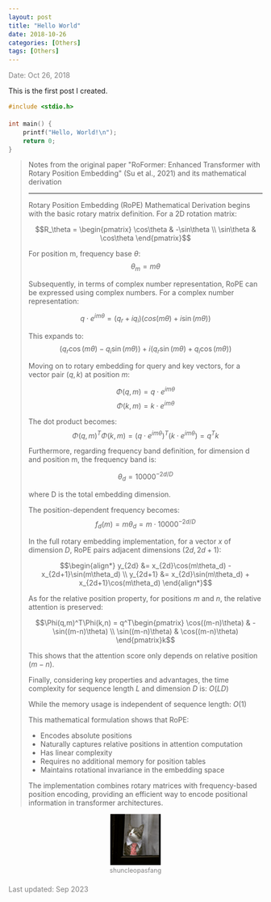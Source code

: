 ```yaml
---
layout: post
title: "Hello World"
date: 2018-10-26
categories: [Others]
tags: [Others]
---
```


<span style="color: gray;">Date: Oct 26, 2018</span>

This is the first post I created.

```c
#include <stdio.h>

int main() {
    printf("Hello, World!\n");
    return 0;
}
```

> Notes from the original paper "RoFormer: Enhanced Transformer with Rotary Position Embedding" (Su et al., 2021) and its mathematical derivation
> 
> ---
> 
> Rotary Position Embedding (RoPE) Mathematical Derivation begins with the basic rotary matrix definition. For a 2D rotation matrix:
>
> $$R_\theta = \begin{pmatrix} 
> \cos\theta & -\sin\theta \\
> \sin\theta & \cos\theta
> \end{pmatrix}$$
>
> For position m, frequency base $\theta$:
> $$\theta_m = m\theta$$
>
> Subsequently, in terms of complex number representation, RoPE can be expressed using complex numbers. For a complex number representation:
>
> $$q\cdot e^{im\theta} = (q_r + iq_i)(cos(m\theta) + i\sin(m\theta))$$
>
> This expands to:
> $$(q_r\cos(m\theta) - q_i\sin(m\theta)) + i(q_r\sin(m\theta) + q_i\cos(m\theta))$$
>
> Moving on to rotary embedding for query and key vectors, for a vector pair $(q, k)$ at position $m$:
>
> $$\Phi(q, m) = q \cdot e^{im\theta}$$
> $$\Phi(k, m) = k \cdot e^{im\theta}$$
>
> The dot product becomes:
> $$\Phi(q,m)^T\Phi(k,m) = (q \cdot e^{im\theta})^T(k \cdot e^{im\theta}) = q^Tk$$
>
> Furthermore, regarding frequency band definition, for dimension d and position m, the frequency band is:
>
> $$\theta_d = 10000^{-2d/D}$$
>
> where D is the total embedding dimension.
>
> The position-dependent frequency becomes:
> $$f_d(m) = m\theta_d = m \cdot 10000^{-2d/D}$$
>
> In the full rotary embedding implementation, for a vector $x$ of dimension $D$, RoPE pairs adjacent dimensions $(2d,2d+1)$:
>
> $$\begin{align*}
> y_{2d} &= x_{2d}\cos(m\theta_d) - x_{2d+1}\sin(m\theta_d) \\
> y_{2d+1} &= x_{2d}\sin(m\theta_d) + x_{2d+1}\cos(m\theta_d)
> \end{align*}$$
>
> As for the relative position property, for positions $m$ and $n$, the relative attention is preserved:
>
> $$\Phi(q,m)^T\Phi(k,n) = q^T\begin{pmatrix}
> \cos((m-n)\theta) & -\sin((m-n)\theta) \\
> \sin((m-n)\theta) & \cos((m-n)\theta)
> \end{pmatrix}k$$
>
> This shows that the attention score only depends on relative position $(m-n)$.
>
> Finally, considering key properties and advantages, the time complexity for sequence length $L$ and dimension $D$ is: $O(LD)$
>
> While the memory usage is independent of sequence length: $O(1)$
>
> This mathematical formulation shows that RoPE:
>
> - Encodes absolute positions
> - Naturally captures relative positions in attention computation
> - Has linear complexity
> - Requires no additional memory for position tables
> - Maintains rotational invariance in the embedding space
>
> The implementation combines rotary matrices with frequency-based position encoding, providing an efficient way to encode positional information in transformer architectures.

<figure style="margin: 0; padding: 0; text-align: center; margin-bottom: 21px;">
  <img src="/assets/images/hello-world/shuncleopasfang.jpg" alt="shuncleopasfang" style="width: 20%;" />
  <figcaption style="margin-top: 0; color: gray; font-size: 0.9em; max-width: 64%; margin-left: auto; margin-right: auto; line-height: 1.2em;">shuncleopasfang</figcaption>
</figure>

<span style="color: gray;">Last updated: Sep 2023</span>